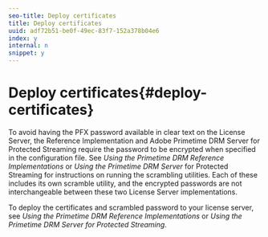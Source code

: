 ```yaml
---
seo-title: Deploy certificates
title: Deploy certificates
uuid: adf72b51-be0f-49ec-83f7-152a378b04e6
index: y
internal: n
snippet: y
---
```


# Deploy certificates{#deploy-certificates}

To avoid having the PFX password available in clear text on the License Server, the Reference Implementation and Adobe Primetime DRM Server for Protected Streaming require the password to be encrypted when specified in the configuration file. See *Using the Primetime DRM Reference Implementations* or *Using the Primetime DRM Server* for Protected Streaming for instructions on running the scrambling utilities. Each of these includes its own scramble utility, and the encrypted passwords are not interchangeable between these two License Server implementations.

To deploy the certificates and scrambled password to your license server, see *Using the Primetime DRM Reference Implementations* or *Using the Primetime DRM Server for Protected Streaming*. 
